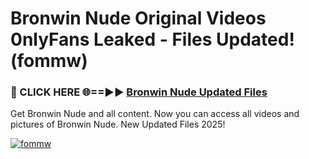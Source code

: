 # Bronwin Nude Original Videos 0nlyFans Leaked - Files Updated! (fommw)

<h3>🔴 CLICK HERE 🌐==►► <a href="https://tinyurl.com/5h6xmrr3" rel="nofollow">Bronwin Nude Updated Files</a></h3>

Get Bronwin Nude and all content. Now you can access all videos and pictures of Bronwin Nude. New Updated Files 2025!

[![fommw](https://i.imgur.com/KVD873Z.gif)](https://tinyurl.com/5h6xmrr3)
